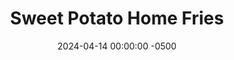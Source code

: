 ---
layout: post
title:  "Sweet Potato Home Fries"
date:   2024-04-14 00:00:00 -0500
categories:
- Recipes
- Breakfast
permalink: /recipes/home-fries
image: /assets/Food/Breakfast/Home Fries/home-fries-cover.jpg
ing: homefries-ing
facts: homefries-facts
Prep: 10
Rest: 
Cook: 30
Source1: https://www.loveandlemons.com/breakfast-potatoes-recipe/#wprm-recipe-container-56149
Source2: 
whisk: https://s.samsungfood.com/zbnvG
tags: 
- sweet potato
- breakfast
- peppers
- onions
- bell pepper
- paprika
- chili powder
- garlic powder
- onion powder
- eggs
- potato
Description: Home fries are a great breakfast side with eggs consisting of potatoes and sometimes peppers and onions. I almost always use sweet potatoes instead of regular potatoes, as they have much more flavor and nutrients. Try whipping this up alongside my <a href="frittata">Spinach and Onion Frittata</a>, <a href="scrambled-eggs">Long Weekend Scrambled Eggs</a>, or <a href="egg-muffins">Mini Egg Muffins</a>, or serve as a side with dinner
Instructions: 
- Wash and dice your sweet potatoes into bite sized cubes. Don't peel the potatoes. Season with oil, paprika, onion powder, salt, and pepper<br><br>
- <center><img src="/assets/Food/Breakfast/Home Fries/home-fries-1.jpg" alt="" class="instruction-image"></center><br>

- Air fry the potatoes for 30 minutes at 400F, mixing halfway<br><br>

- Meanwhile, cut your onion and pepper into a small dice. Add to a bowl and season with soy sauce, oil, minced garlic, garlic powder, chili powder, black pepper, and salt<br><br>
- <center><img src="/assets/Food/Breakfast/Home Fries/home-fries-3.jpg" alt="" class="instruction-image"></center><br>

- Heat a large pan over medium heat and add in your peppers and onions. Cover and cook under occasional stirring until the onions are translucent and the peppers are soft<br><br>

- When the potatoes are finished, combine them in the pan with the vegetables. Top with dried parsley, and serve with eggs<br><br>
- <center><img src="/assets/Food/Breakfast/Home Fries/home-fries-5.jpg" alt="" class="instruction-image"></center>
---